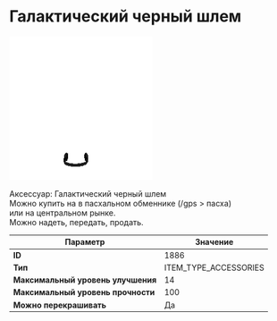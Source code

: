 # Галактический черный шлем

![Item Image](../img/1886.webp?raw=true)

Аксессуар: Галактический черный шлем<br>Можно купить на в пасхальном обменнике (/gps > пасха)<br>или на центральном рынке.<br>Можно надеть, передать, продать.


| Параметр | Значение |
|----------|----------|
| **ID** | 1886 |
| **Тип** | ITEM_TYPE_ACCESSORIES |
| **Максимальный уровень улучшения** | 14 |
| **Максимальный уровень прочности** | 100 |
| **Можно перекрашивать** | Да |

